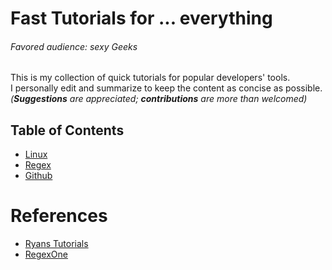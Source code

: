 # Fast Tutorials for ... everything

###### Favored audience: sexy Geeks
This is my collection of quick tutorials for popular developers' tools.  
I personally edit and summarize to keep the content as concise as possible.  
*(**Suggestions** are appreciated; **contributions** are more than welcomed)*

## Table of Contents

- [Linux](https://github.com/kohnewlife/ItsEasy/tree/master/Linux/README.md)
- [Regex](https://github.com/kohnewlife/ItsEasy/blob/master/Regex/README.md)
- [Github](https://github.com/kohnewlife/ItsEasy/tree/master/Github/README.md)

# References

* [Ryans Tutorials](https://ryanstutorials.net/linuxtutorial/)
* [RegexOne](https://regexone.com//)
